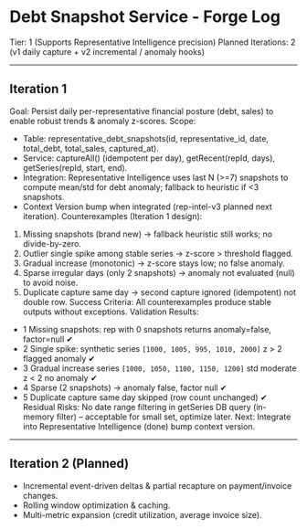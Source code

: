 # Debt Snapshot Service - Forge Log
Tier: 1 (Supports Representative Intelligence precision)
Planned Iterations: 2 (v1 daily capture + v2 incremental / anomaly hooks)

---
## Iteration 1
Goal: Persist daily per-representative financial posture (debt, sales) to enable robust trends & anomaly z-scores.
Scope:
- Table: representative_debt_snapshots(id, representative_id, date, total_debt, total_sales, captured_at).
- Service: captureAll() (idempotent per day), getRecent(repId, days), getSeries(repId, start, end).
- Integration: Representative Intelligence uses last N (>=7) snapshots to compute mean/std for debt anomaly; fallback to heuristic if <3 snapshots.
- Context Version bump when integrated (rep-intel-v3 planned next iteration).
Counterexamples (Iteration 1 design):
1. Missing snapshots (brand new) -> fallback heuristic still works; no divide-by-zero.
2. Outlier single spike among stable series -> z-score > threshold flagged.
3. Gradual increase (monotonic) -> z-score stays low; no false anomaly.
4. Sparse irregular days (only 2 snapshots) -> anomaly not evaluated (null) to avoid noise.
5. Duplicate capture same day -> second capture ignored (idempotent) not double row.
Success Criteria: All counterexamples produce stable outputs without exceptions.
Validation Results:
- 1 Missing snapshots: rep with 0 snapshots returns anomaly=false, factor=null ✔
- 2 Single spike: synthetic series `[1000, 1005, 995, 1010, 2000]` z > 2 flagged anomaly ✔
- 3 Gradual increase series `[1000, 1050, 1100, 1150, 1200]` std moderate z < 2 no anomaly ✔
- 4 Sparse (2 snapshots) -> anomaly false, factor null ✔
- 5 Duplicate capture same day skipped (row count unchanged) ✔
Residual Risks: No date range filtering in getSeries DB query (in-memory filter) – acceptable for small set, optimize later.
Next: Integrate into Representative Intelligence (done) bump context version.
---
## Iteration 2 (Planned)
- Incremental event-driven deltas & partial recapture on payment/invoice changes.
- Rolling window optimization & caching.
- Multi-metric expansion (credit utilization, average invoice size).
